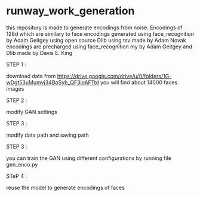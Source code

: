
# runway_work_generation

this repository is made to generate encodings from noise. 
Encodings of 128d which are similary to face encodings generated using face_recognition by Adam Geitgey using open source Dlib
using tsv made by Adam Novak
encodings are precharged using face_recognition my by Adam Geitgey and Dlib made by Davis E. King  


STEP 1 :

download data from https://drive.google.com/drive/u/0/folders/1G-wDgt53uMumvj34BoSyb_QF3ioAFTtd you will find about 14000 faces images


STEP 2 :

modify GAN settings 


STEP 3 :

modify data path and saving path


STEP 3 :

you can train the GAN using different configurations by running file gen_enco.py


STeP 4 :

reuse the model to generate encodings of faces 
